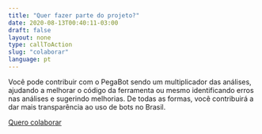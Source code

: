 ```yaml
---
title: "Quer fazer parte do projeto?"
date: 2020-08-13T00:40:11-03:00
draft: false
layout: none
type: callToAction
slug: "colaborar"
language: pt
---
```

Você pode contribuir com o PegaBot sendo um multiplicador das análises, ajudando a melhorar o código da ferramenta ou mesmo identificando erros nas análises e sugerindo melhorias. De todas as formas, você contribuirá a dar mais transparência ao uso de bots no Brasil.

[Quero colaborar]('#')
